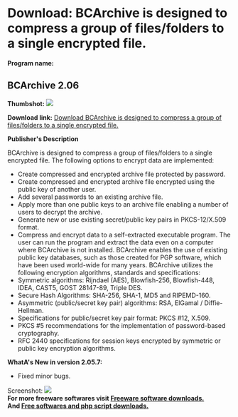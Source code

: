 # Download: BCArchive is designed to compress a group of files/folders to a single encrypted file.

**Program name:**

## BCArchive 2.06

  
**Thumbshot:** ![](http://www.freewarefiles.com/screenshot/bcarchive_md.jpg)   
  
**Download link:** [Download BCArchive is designed to compress a group of files/folders to a single encrypted file.](http://freesoftwares.boysofts.com/BCArchive_program_12325.html)  
  


**Publisher's Description**  
  


BCArchive is designed to compress a group of files/folders to a single encrypted file. The following options to encrypt data are implemented: 

  * Create compressed and encrypted archive file protected by password. 
  * Create compressed and encrypted archive file encrypted using the public key of another user. 
  * Add several passwords to an existing archive file. 
  * Apply more than one public keys to an archive file enabling a number of users to decrypt the archive. 
  * Generate new or use existing secret/public key pairs in PKCS-12/X.509 format. 
  * Compress and encrypt data to a self-extracted executable program. The user can run the program and extract the data even on a computer where BCArchive is not installed. 
BCArchive enables the use of existing public key databases, such as those created for PGP software, which have been used world-wide for many years. BCArchive utilizes the following encryption algorithms, standards and specifications: 
  * Symmetric algorithms: Rijndael (AES), Blowfish-256, Blowfish-448, IDEA, CAST5, GOST 28147-89, Triple DES. 
  * Secure Hash Algorithms: SHA-256, SHA-1, MD5 and RIPEMD-160. 
  * Asymmetric (public/secret key pair) algorithms: RSA, ElGamal / Diffie-Hellman. 
  * Specifications for public/secret key pair format: PKCS #12, X.509. 
  * PKCS #5 recommendations for the implementation of password-based cryptography. 
  * RFC 2440 specifications for session keys encrypted by symmetric or public key encryption algorithms. 

**WhatA's New in version 2.05.7:**

  * Fixed minor bugs. 

  
  
Screenshot: ![](http://www.freewarefiles.com/screenshot/bcarchive.jpg)   
**For more freeware softwares visit [Freeware software downloads.](http://freesoftwares.boysofts.com/)**   
**And [Free softwares and php script downloads.](http://www.boysofts.com/)**
